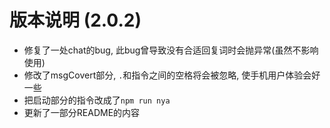 # 版本说明 (2.0.2)

- 修复了一处chat的bug, 此bug曾导致没有合适回复词时会抛异常(虽然不影响使用)
- 修改了msgCovert部分, `.`和指令之间的空格将会被忽略, 使手机用户体验会好一些
- 把启动部分的指令改成了`npm run nya`
- 更新了一部分README的内容